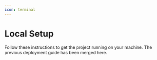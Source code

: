 ```yaml
---
icon: terminal
---
```


# Local Setup

Follow these instructions to get the project running on your machine. The previous deployment guide has been merged here.
